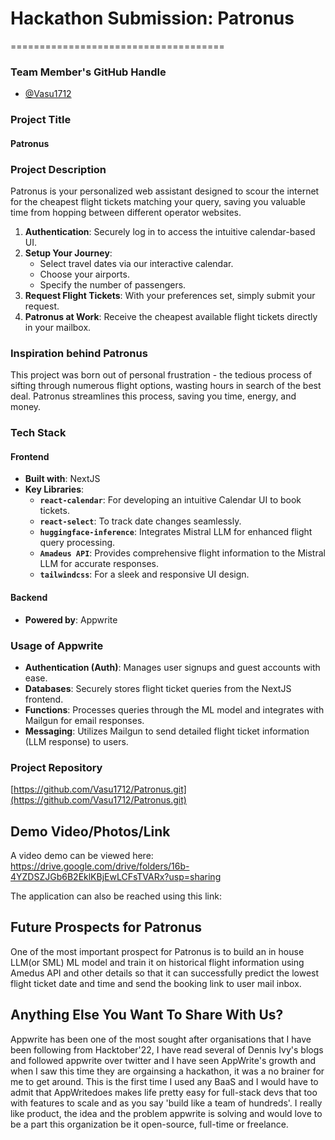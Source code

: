 # **Hackathon Submission: Patronus**
=====================================

### **Team Member's GitHub Handle**
- [@Vasu1712](https://github.com/Vasu1712)

### **Project Title**
#### Patronus

### **Project Description**
Patronus is your personalized web assistant designed to scour the internet for the cheapest flight tickets matching your query, saving you valuable time from hopping between different operator websites.

1. **Authentication**: Securely log in to access the intuitive calendar-based UI.
2. **Setup Your Journey**:
   - Select travel dates via our interactive calendar.
   - Choose your airports.
   - Specify the number of passengers.
3. **Request Flight Tickets**: With your preferences set, simply submit your request.
4. **Patronus at Work**: Receive the cheapest available flight tickets directly in your mailbox.

### **Inspiration behind Patronus**
This project was born out of personal frustration - the tedious process of sifting through numerous flight options, wasting hours in search of the best deal. Patronus streamlines this process, saving you time, energy, and money.

### **Tech Stack**
#### Frontend
- **Built with**: NextJS
- **Key Libraries**:
  - **`react-calendar`**: For developing an intuitive Calendar UI to book tickets.
  - **`react-select`**: To track date changes seamlessly.
  - **`huggingface-inference`**: Integrates Mistral LLM for enhanced flight query processing.
  - **`Amadeus API`**: Provides comprehensive flight information to the Mistral LLM for accurate responses.
  - **`tailwindcss`**: For a sleek and responsive UI design.

#### Backend
- **Powered by**: Appwrite

### **Usage of Appwrite**
- **Authentication (Auth)**: Manages user signups and guest accounts with ease.
- **Databases**: Securely stores flight ticket queries from the NextJS frontend.
- **Functions**: Processes queries through the ML model and integrates with Mailgun for email responses.
- **Messaging**: Utilizes Mailgun to send detailed flight ticket information (LLM response) to users.

### **Project Repository**
[https://github.com/Vasu1712/Patronus.git](https://github.com/Vasu1712/Patronus.git)


## Demo Video/Photos/Link

A video demo can be viewed here: https://drive.google.com/drive/folders/16b-4YZDSZJGb6B2EklKBjEwLCFsTVARx?usp=sharing


The application can also be reached using this link: 


## Future Prospects for Patronus

One of the most important prospect for Patronus is to build an in house LLM(or SML) ML model and train it on historical flight information using Amedus API and other details so that it can successfully predict the lowest flight ticket date and time and send the booking link to user mail inbox.

## Anything Else You Want To Share With Us?

Appwrite has been one of the most sought after organisations that I have been following from Hacktober'22, I have read several of Dennis Ivy's blogs and followed appwrite over twitter and I have seen AppWrite's growth and when I saw this time they are orgainsing a hackathon, it was a no brainer for me to get around. This is the first time I used any BaaS and I would have to admit that AppWritedoes makes life pretty easy for full-stack devs that too with features to scale and as you say 'build like a team of hundreds'.  I really like product, the idea and the problem appwrite is solving and would love to be a part this organization be it open-source, full-time or freelance.